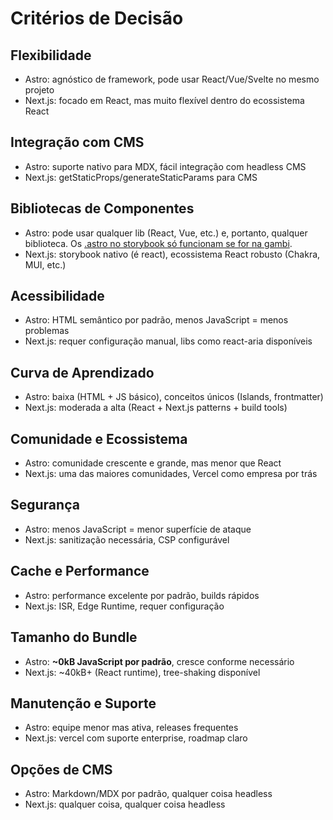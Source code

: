 # Critérios de Decisão

## Flexibilidade

- Astro: agnóstico de framework, pode usar React/Vue/Svelte no mesmo projeto
- Next.js: focado em React, mas muito flexível dentro do ecossistema React

## Integração com CMS

- Astro: suporte nativo para MDX, fácil integração com headless CMS
- Next.js: getStaticProps/generateStaticParams para CMS

## Bibliotecas de Componentes

- Astro: pode usar qualquer lib (React, Vue, etc.) e, portanto, qualquer biblioteca. Os [.astro no storybook só funcionam se for na gambi](https://github.com/orgs/storybookjs/projects/20/views/1?pane=issue&itemId=111544053&issue=storybookjs%7Cstorybook%7C18356).
- Next.js: storybook nativo (é react), ecossistema React robusto (Chakra, MUI, etc.)

## Acessibilidade

- Astro: HTML semântico por padrão, menos JavaScript = menos problemas
- Next.js: requer configuração manual, libs como react-aria disponíveis

## Curva de Aprendizado

- Astro: baixa (HTML + JS básico), conceitos únicos (Islands, frontmatter)
- Next.js: moderada a alta (React + Next.js patterns + build tools)

## Comunidade e Ecossistema

- Astro: comunidade crescente e grande, mas menor que React
- Next.js: uma das maiores comunidades, Vercel como empresa por trás

## Segurança

- Astro: menos JavaScript = menor superfície de ataque
- Next.js: sanitização necessária, CSP configurável

## Cache e Performance

- Astro: performance excelente por padrão, builds rápidos
- Next.js: ISR, Edge Runtime, requer configuração

## Tamanho do Bundle

- Astro: **~0kB JavaScript por padrão**, cresce conforme necessário
- Next.js: ~40kB+ (React runtime), tree-shaking disponível

## Manutenção e Suporte

- Astro: equipe menor mas ativa, releases frequentes
- Next.js: vercel com suporte enterprise, roadmap claro

## Opções de CMS

- Astro: Markdown/MDX por padrão, qualquer coisa headless
- Next.js: qualquer coisa, qualquer coisa headless
